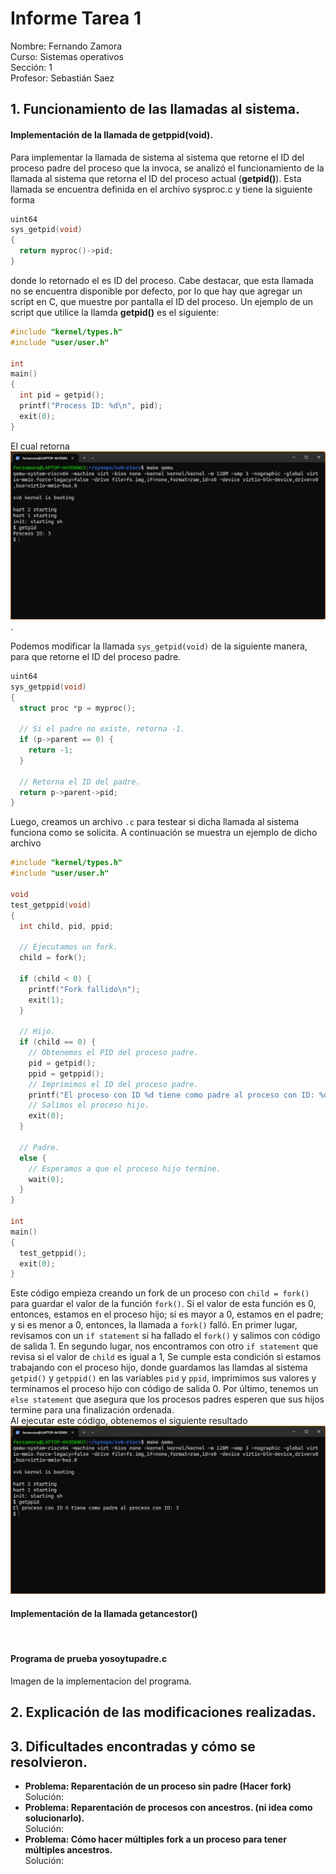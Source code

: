 # Informe Tarea 1
Nombre: Fernando Zamora\
Curso: Sistemas operativos\
Sección: 1\
Profesor: Sebastián Saez


## 1. Funcionamiento de las llamadas al sistema.
  #### **Implementación de la llamada de getppid(void).**

  Para implementar la llamada de sistema al sistema que retorne el ID del proceso padre del proceso que la invoca, se analizó el funcionamiento de la llamada al sistema que retorna el ID del proceso actual (**getpid()**). Esta llamada se encuentra definida en el archivo sysproc.c y tiene la siguiente forma
  ```c
  uint64
  sys_getpid(void)
  {
    return myproc()->pid;
  }
  ```
  donde lo retornado el es ID del proceso. Cabe destacar, que esta llamada no se encuentra disponible por defecto, por lo que hay que agregar un script en C, que muestre por pantalla el ID del proceso. Un ejemplo de un script que utilice la llamda **getpid()** es el siguiente:
  ```c
  #include "kernel/types.h"
  #include "user/user.h"

  int
  main()
  {
    int pid = getpid();
    printf("Process ID: %d\n", pid);
    exit(0);
  }
  ```
  El cual retorna
  ![resultado getpid()](images/resultado-getpid.png).

  Podemos modificar la llamada `sys_getpid(void)` de la siguiente manera, para que retorne el ID del proceso padre.
  ```c
  uint64
  sys_getppid(void)
  {
    struct proc *p = myproc();

    // Si el padre no existe, retorna -1.
    if (p->parent == 0) {
      return -1;
    }

    // Retorna el ID del padre.
    return p->parent->pid;
  }
  ```
  Luego, creamos un archivo `.c` para testear si dicha llamada al sistema funciona como se solicita. A continuación se muestra un ejemplo de dicho archivo
  ```c
  #include "kernel/types.h"
  #include "user/user.h"

  void
  test_getppid(void)
  {
    int child, pid, ppid;
    
    // Ejecutamos un fork.
    child = fork();
    
    if (child < 0) {
      printf("Fork fallido\n");
      exit(1);
    }

    // Hijo.
    if (child == 0) {
      // Obtenemos el PID del proceso padre.
      pid = getpid();
      ppid = getppid();
      // Imprimimos el ID del proceso padre.
      printf("El proceso con ID %d tiene como padre al proceso con ID: %d\n", pid, ppid);
      // Salimos el proceso hijo.
      exit(0);
    }
    
    // Padre.
    else {
      // Esperamos a que el proceso hijo termine.
      wait(0); 
    }
  }

  int
  main()
  {
    test_getppid();
    exit(0);
  }
  ```
  Este código empieza creando un fork de un proceso con `child = fork()` para guardar el valor de la función `fork()`. Si el valor de esta función es 0, entonces, estamos en el proceso hijo; si es mayor a 0, estamos en el padre; y si es menor a 0, entonces, la llamada a `fork()` falló.
  En primer lugar, revisamos con un `if statement` si ha fallado el `fork()` y salimos con código de salida 1.
  En segundo lugar, nos encontramos con otro `if statement` que revisa si el valor de `child` es igual a 1, Se cumple esta condición si estamos trabajando con el proceso hijo, donde guardamos las llamdas al sistema `getpid()` y `getppid()` en las variables `pid` y `ppid`, imprimimos sus valores y terminamos el proceso hijo con código de salida 0.
  Por último, tenemos un `else statement` que asegura que los procesos padres esperen que sus hijos termine para una finalización ordenada. <br>
  Al ejecutar este código, obtenemos el siguiente resultado
  ![resultado getppid](images/resultado-getppid.png)
  <br>

  #### **Implementación de la llamada getancestor()**

  <br>

  #### **Programa de prueba yosoytupadre.c**
  Imagen de la implementacion del programa.

## 2. Explicación de las modificaciones realizadas.

## 3. Dificultades encontradas y cómo se resolvieron.
  - **Problema: Reparentación de un proceso sin padre (Hacer fork)**\
    Solución:
  - **Problema: Reparentación de procesos con ancestros. (ni idea como solucionarlo).**\
    Solución:
  - **Problema: Cómo hacer múltiples fork a un proceso para tener múltiples ancestros.**\
    Solución: